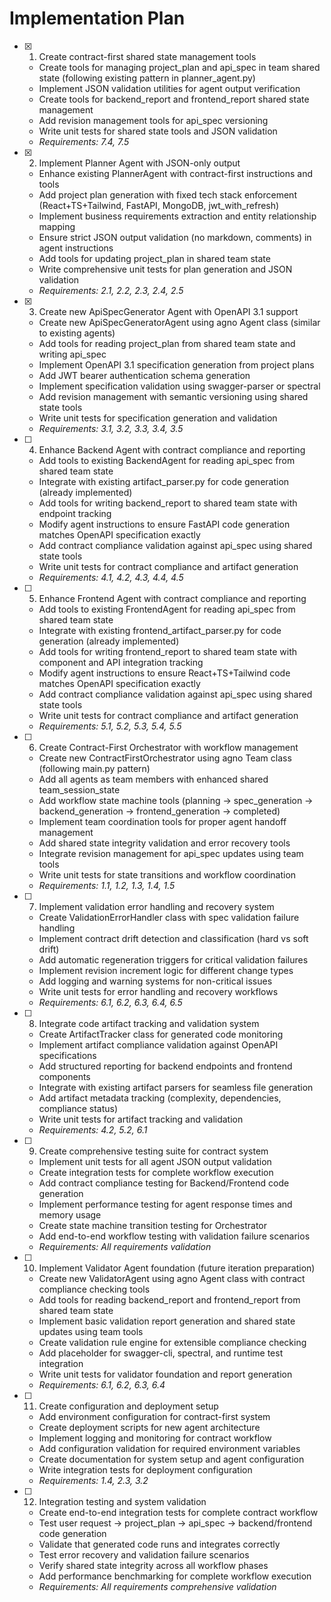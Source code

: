 # Implementation Plan

- [x] 1. Create contract-first shared state management tools




  - Create tools for managing project_plan and api_spec in team shared state (following existing pattern in planner_agent.py)
  - Implement JSON validation utilities for agent output verification
  - Create tools for backend_report and frontend_report shared state management
  - Add revision management tools for api_spec versioning
  - Write unit tests for shared state tools and JSON validation
  - _Requirements: 7.4, 7.5_

- [x] 2. Implement Planner Agent with JSON-only output






  - Enhance existing PlannerAgent with contract-first instructions and tools
  - Add project plan generation with fixed tech stack enforcement (React+TS+Tailwind, FastAPI, MongoDB, jwt_with_refresh)
  - Implement business requirements extraction and entity relationship mapping
  - Ensure strict JSON output validation (no markdown, comments) in agent instructions
  - Add tools for updating project_plan in shared team state
  - Write comprehensive unit tests for plan generation and JSON validation
  - _Requirements: 2.1, 2.2, 2.3, 2.4, 2.5_

- [x] 3. Create new ApiSpecGenerator Agent with OpenAPI 3.1 support









  - Create new ApiSpecGeneratorAgent using agno Agent class (similar to existing agents)
  - Add tools for reading project_plan from shared team state and writing api_spec
  - Implement OpenAPI 3.1 specification generation from project plans
  - Add JWT bearer authentication schema generation
  - Implement specification validation using swagger-parser or spectral
  - Add revision management with semantic versioning using shared state tools
  - Write unit tests for specification generation and validation
  - _Requirements: 3.1, 3.2, 3.3, 3.4, 3.5_

- [ ] 4. Enhance Backend Agent with contract compliance and reporting




  - Add tools to existing BackendAgent for reading api_spec from shared team state
  - Integrate with existing artifact_parser.py for code generation (already implemented)
  - Add tools for writing backend_report to shared team state with endpoint tracking
  - Modify agent instructions to ensure FastAPI code generation matches OpenAPI specification exactly
  - Add contract compliance validation against api_spec using shared state tools
  - Write unit tests for contract compliance and artifact generation
  - _Requirements: 4.1, 4.2, 4.3, 4.4, 4.5_

- [ ] 5. Enhance Frontend Agent with contract compliance and reporting






  - Add tools to existing FrontendAgent for reading api_spec from shared team state
  - Integrate with existing frontend_artifact_parser.py for code generation (already implemented)
  - Add tools for writing frontend_report to shared team state with component and API integration tracking
  - Modify agent instructions to ensure React+TS+Tailwind code matches OpenAPI specification exactly
  - Add contract compliance validation against api_spec using shared state tools
  - Write unit tests for contract compliance and artifact generation
  - _Requirements: 5.1, 5.2, 5.3, 5.4, 5.5_



- [ ] 6. Create Contract-First Orchestrator with workflow management




  - Create new ContractFirstOrchestrator using agno Team class (following main.py pattern)
  - Add all agents as team members with enhanced shared team_session_state
  - Add workflow state machine tools (planning → spec_generation → backend_generation → frontend_generation → completed)
  - Implement team coordination tools for proper agent handoff management
  - Add shared state integrity validation and error recovery tools
  - Integrate revision management for api_spec updates using team tools
  - Write unit tests for state transitions and workflow coordination
  - _Requirements: 1.1, 1.2, 1.3, 1.4, 1.5_

- [ ] 7. Implement validation error handling and recovery system
  - Create ValidationErrorHandler class with spec validation failure handling
  - Implement contract drift detection and classification (hard vs soft drift)
  - Add automatic regeneration triggers for critical validation failures
  - Implement revision increment logic for different change types
  - Add logging and warning systems for non-critical issues
  - Write unit tests for error handling and recovery workflows
  - _Requirements: 6.1, 6.2, 6.3, 6.4, 6.5_

- [ ] 8. Integrate code artifact tracking and validation system
  - Create ArtifactTracker class for generated code monitoring
  - Implement artifact compliance validation against OpenAPI specifications
  - Add structured reporting for backend endpoints and frontend components
  - Integrate with existing artifact parsers for seamless file generation
  - Add artifact metadata tracking (complexity, dependencies, compliance status)
  - Write unit tests for artifact tracking and validation
  - _Requirements: 4.2, 5.2, 6.1_

- [ ] 9. Create comprehensive testing suite for contract system
  - Implement unit tests for all agent JSON output validation
  - Create integration tests for complete workflow execution
  - Add contract compliance testing for Backend/Frontend code generation
  - Implement performance testing for agent response times and memory usage
  - Create state machine transition testing for Orchestrator
  - Add end-to-end workflow testing with validation failure scenarios
  - _Requirements: All requirements validation_

- [ ] 10. Implement Validator Agent foundation (future iteration preparation)
  - Create new ValidatorAgent using agno Agent class with contract compliance checking tools
  - Add tools for reading backend_report and frontend_report from shared team state
  - Implement basic validation report generation and shared state updates using team tools
  - Create validation rule engine for extensible compliance checking
  - Add placeholder for swagger-cli, spectral, and runtime test integration
  - Write unit tests for validator foundation and report generation
  - _Requirements: 6.1, 6.2, 6.3, 6.4_

- [ ] 11. Create configuration and deployment setup
  - Add environment configuration for contract-first system
  - Create deployment scripts for new agent architecture
  - Implement logging and monitoring for contract workflow
  - Add configuration validation for required environment variables
  - Create documentation for system setup and agent configuration
  - Write integration tests for deployment configuration
  - _Requirements: 1.4, 2.3, 3.2_

- [ ] 12. Integration testing and system validation
  - Create end-to-end integration tests for complete contract workflow
  - Test user request → project_plan → api_spec → backend/frontend code generation
  - Validate that generated code runs and integrates correctly
  - Test error recovery and validation failure scenarios
  - Verify shared state integrity across all workflow phases
  - Add performance benchmarking for complete workflow execution
  - _Requirements: All requirements comprehensive validation_